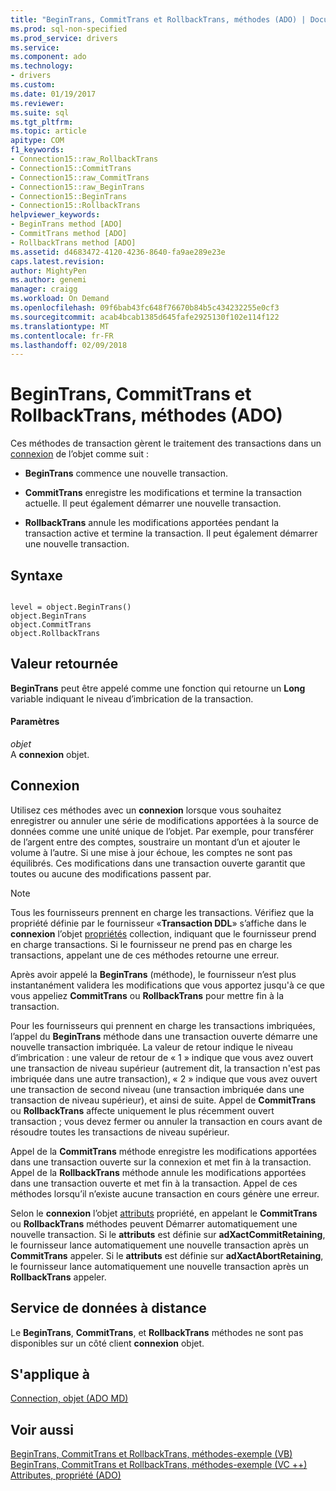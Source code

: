 ```yaml
---
title: "BeginTrans, CommitTrans et RollbackTrans, méthodes (ADO) | Documents Microsoft"
ms.prod: sql-non-specified
ms.prod_service: drivers
ms.service: 
ms.component: ado
ms.technology:
- drivers
ms.custom: 
ms.date: 01/19/2017
ms.reviewer: 
ms.suite: sql
ms.tgt_pltfrm: 
ms.topic: article
apitype: COM
f1_keywords:
- Connection15::raw_RollbackTrans
- Connection15::CommitTrans
- Connection15::raw_CommitTrans
- Connection15::raw_BeginTrans
- Connection15::BeginTrans
- Connection15::RollbackTrans
helpviewer_keywords:
- BeginTrans method [ADO]
- CommitTrans method [ADO]
- RollbackTrans method [ADO]
ms.assetid: d4683472-4120-4236-8640-fa9ae289e23e
caps.latest.revision: 
author: MightyPen
ms.author: genemi
manager: craigg
ms.workload: On Demand
ms.openlocfilehash: 09f6bab43fc648f76670b84b5c434232255e0cf3
ms.sourcegitcommit: acab4bcab1385d645fafe2925130f102e114f122
ms.translationtype: MT
ms.contentlocale: fr-FR
ms.lasthandoff: 02/09/2018
---
```

# <a name="begintrans-committrans-and-rollbacktrans-methods-ado"></a>BeginTrans, CommitTrans et RollbackTrans, méthodes (ADO)
Ces méthodes de transaction gèrent le traitement des transactions dans un [connexion](../../../ado/reference/ado-api/connection-object-ado.md) de l’objet comme suit :  
  
-   **BeginTrans** commence une nouvelle transaction.  
  
-   **CommitTrans** enregistre les modifications et termine la transaction actuelle. Il peut également démarrer une nouvelle transaction.  
  
-   **RollbackTrans** annule les modifications apportées pendant la transaction active et termine la transaction. Il peut également démarrer une nouvelle transaction.  
  
## <a name="syntax"></a>Syntaxe  
  
```  
  
level = object.BeginTrans()  
object.BeginTrans  
object.CommitTrans  
object.RollbackTrans  
```  
  
## <a name="return-value"></a>Valeur retournée  
 **BeginTrans** peut être appelé comme une fonction qui retourne un **Long** variable indiquant le niveau d’imbrication de la transaction.  
  
#### <a name="parameters"></a>Paramètres  
 *objet*  
 A **connexion** objet.  
  
## <a name="connection"></a>Connexion  
 Utilisez ces méthodes avec un **connexion** lorsque vous souhaitez enregistrer ou annuler une série de modifications apportées à la source de données comme une unité unique de l’objet. Par exemple, pour transférer de l’argent entre des comptes, soustraire un montant d’un et ajouter le volume à l’autre. Si une mise à jour échoue, les comptes ne sont pas équilibrés. Ces modifications dans une transaction ouverte garantit que toutes ou aucune des modifications passent par.  
  
> [!NOTE]
>  Tous les fournisseurs prennent en charge les transactions. Vérifiez que la propriété définie par le fournisseur «**Transaction DDL**» s’affiche dans le **connexion** l’objet [propriétés](../../../ado/reference/ado-api/properties-collection-ado.md) collection, indiquant que le fournisseur prend en charge transactions. Si le fournisseur ne prend pas en charge les transactions, appelant une de ces méthodes retourne une erreur.  
  
 Après avoir appelé la **BeginTrans** (méthode), le fournisseur n’est plus instantanément validera les modifications que vous apportez jusqu'à ce que vous appeliez **CommitTrans** ou **RollbackTrans** pour mettre fin à la transaction.  
  
 Pour les fournisseurs qui prennent en charge les transactions imbriquées, l’appel du **BeginTrans** méthode dans une transaction ouverte démarre une nouvelle transaction imbriquée. La valeur de retour indique le niveau d’imbrication : une valeur de retour de « 1 » indique que vous avez ouvert une transaction de niveau supérieur (autrement dit, la transaction n'est pas imbriquée dans une autre transaction), « 2 » indique que vous avez ouvert une transaction de second niveau (une transaction imbriquée dans une transaction de niveau supérieur), et ainsi de suite. Appel de **CommitTrans** ou **RollbackTrans** affecte uniquement le plus récemment ouvert transaction ; vous devez fermer ou annuler la transaction en cours avant de résoudre toutes les transactions de niveau supérieur.  
  
 Appel de la **CommitTrans** méthode enregistre les modifications apportées dans une transaction ouverte sur la connexion et met fin à la transaction. Appel de la **RollbackTrans** méthode annule les modifications apportées dans une transaction ouverte et met fin à la transaction. Appel de ces méthodes lorsqu’il n’existe aucune transaction en cours génère une erreur.  
  
 Selon le **connexion** l’objet [attributs](../../../ado/reference/ado-api/attributes-property-ado.md) propriété, en appelant le **CommitTrans** ou **RollbackTrans** méthodes peuvent Démarrer automatiquement une nouvelle transaction. Si le **attributs** est définie sur **adXactCommitRetaining**, le fournisseur lance automatiquement une nouvelle transaction après un **CommitTrans** appeler. Si le **attributs** est définie sur **adXactAbortRetaining**, le fournisseur lance automatiquement une nouvelle transaction après un **RollbackTrans** appeler.  
  
## <a name="remote-data-service"></a>Service de données à distance  
 Le **BeginTrans**, **CommitTrans**, et **RollbackTrans** méthodes ne sont pas disponibles sur un côté client **connexion** objet.  
  
## <a name="applies-to"></a>S'applique à  
 [Connection, objet (ADO MD)](../../../ado/reference/ado-api/connection-object-ado.md)  
  
## <a name="see-also"></a>Voir aussi  
 [BeginTrans, CommitTrans et RollbackTrans, méthodes-exemple (VB)](../../../ado/reference/ado-api/begintrans-committrans-and-rollbacktrans-methods-example-vb.md)   
 [BeginTrans, CommitTrans et RollbackTrans, méthodes-exemple (VC ++)](../../../ado/reference/ado-api/begintrans-committrans-and-rollbacktrans-methods-example-vc.md)   
 [Attributes, propriété (ADO)](../../../ado/reference/ado-api/attributes-property-ado.md)
